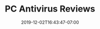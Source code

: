 ---
title: "PC Antivirus Reviews"
date: 2019-12-02T16:43:47-07:00
draft: true

description: Website Design
keywords: Web Development, Responsive Web Design, Search Egine Optimization

img: /img/clients/pcantivirusreviews/cover.jpg

client: Creative Technologies LLC.
clientCEO: Kevin R. Smith
director: Dwight Diesmo
developer: Dwight Diesmo
designer: Dwight Diesmo
projectManager: Dwight Diesmo
software: GitHub, Hugo, Bootstrap 4, Adobe Photoshop, Adobe Illustrator, Adobe XD, Sketch
linkTitle: pcantivirusreviews.com
link: https://pcantivirusreviews.com

headline: Build a Brand. Sell Antivirus Software. Search Engine Optimization.
overview: 

challenge: Crawling up the google rankings to achieve prime search engine optimization.
outcome: DIESMO 5 helped PC Antivirus Reviews build a new website that utilized responsive web design and curate content to improve SEO.
---